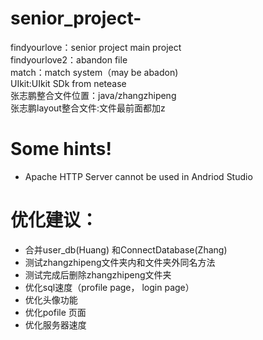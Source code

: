 # senior_project-
findyourlove：senior project main project<br>
findyourlove2：abandon file<br>
match：match system（may be abadon)<br>
UIkit:UIkit SDk from netease<br>
张志鹏整合文件位置：java/zhangzhipeng<br>
张志鹏layout整合文件:文件最前面都加z<br>

# Some hints!
- Apache HTTP Server cannot be used in Andriod Studio


# 优化建议：
- 合并user_db(Huang) 和ConnectDatabase(Zhang)
- 测试zhangzhipeng文件夹内和文件夹外同名方法
- 测试完成后删除zhangzhipeng文件夹
- 优化sql速度（profile page， login page）
- 优化头像功能
- 优化pofile 页面
- 优化服务器速度
